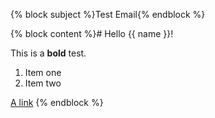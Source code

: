 {% block subject %}Test Email{% endblock %}

{% block content %}# Hello {{ name }}!

This is a **bold** test.

1. Item one
2. Item two

[A link](http://example.com)
{% endblock %}
